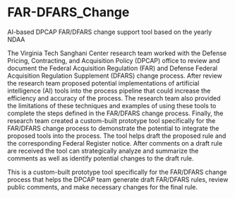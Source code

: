 # FAR-DFARS_Change
AI-based DPCAP FAR/DFARS change support tool based on the yearly NDAA

The Virginia Tech Sanghani Center research team worked with the Defense Pricing, Contracting, and Acquisition Policy (DPCAP) office to review and document the Federal Acquisition Regulation (FAR) and Defense Federal Acquisition Regulation Supplement (DFARS) change process. After review the research team proposed potential implementations of artificial intelligence (AI) tools into the process pipeline that could increase the efficiency and accuracy of the process. The research team also provided the limitations of these techniques and examples of using these tools to complete the steps defined in the FAR/DFARS change process. Finally, the research team created a custom-built prototype tool specifically for the FAR/DFARS change process to demonstrate the potential to integrate the proposed tools into the process. The tool helps draft the proposed rule and the corresponding Federal Register notice. After comments on a draft rule are received the tool can strategically analyze and summarize the comments as well as identify potential changes to the draft rule.

This is a custom-built prototype tool specifically for the FAR/DFARS change process that helps the DPCAP team generate draft FAR/DFARS rules, review public comments, and make necessary changes for the final rule. 
